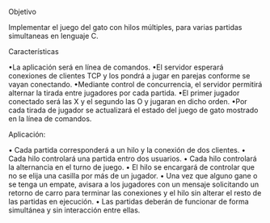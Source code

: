 Objetivo

  Implementar el juego del gato con hilos múltiples, para varias partidas simultaneas en lenguaje C.
  
Características

  •La aplicación será en línea de comandos.
  •El servidor esperará conexiones de clientes TCP y los pondrá a jugar en parejas conforme se vayan conectando.
  •Mediante control de concurrencia, el servidor permitirá alternar la tirada entre jugadores por cada partida.
  •El primer jugador conectado será las X y el segundo las O y jugaran en dicho orden.
  •Por cada tirada de jugador se actualizará el estado del juego de gato mostrado en la línea de comandos.

  Aplicación:
  
• Cada partida corresponderá a un hilo y la conexión de dos clientes.
• Cada hilo controlará una partida entro dos usuarios.
• Cada hilo controlará la alternancia en el turno de juego.
• El hilo se encargará de controlar que no se elija una casilla por más de un jugador.
• Una vez que alguno gane o se tenga un empate, avisara a los jugadores con un mensaje solicitando un retorno de 
  carro para terminar las conexiones y el hilo sin alterar el resto de las partidas en ejecución.
• Las partidas deberán de funcionar de forma simultánea y sin interacción entre ellas.






